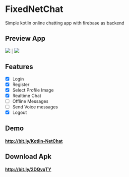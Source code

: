 # FixedNetChat
  Simple kotlin online chatting app with firebase as backend
  

## Preview App

![](https://raw.githubusercontent.com/4mirfor3v3r/FixedNetChat/master/test0.gif)  |  ![](https://raw.githubusercontent.com/4mirfor3v3r/FixedNetChat/master/ahmad0.gif)

## Features
  - [x] Login
  - [x] Register
  - [x] Select Profile Image
  - [x] Realtime Chat
  - [ ] Offline Messages
  - [ ] Send Voice messages
  - [x] Logout

## Demo
#### http://bit.ly/Kotlin-NetChat

## Download Apk
#### http://bit.ly/2DQvqTY
